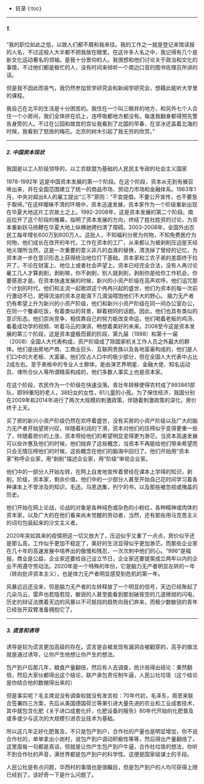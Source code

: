 
* 目录 
{:toc}

---

#####  1.

“我的职位如此之低，以致人们都不屑和我来往。我的工作之一就是登记来馆读报的人名，不过这般人大半都不把我放在眼里。在这许多人名之中，我记得有几个是新文化运动著名的领袖，是我十分景仰的人。我很想和他们讨论关于政治和文化的事情，不过他们都是极忙的人，没有时间来倾听一个南边口音的图书佐理员所讲的话。

但是我不因此而丧气，我仍然参加哲学研究会和新闻学研究会，想藉此能听大学里的课程。

我自己在北平的生活是十分困苦的。我住在一个叫三眼井的地方，和另外七个人合住一个小房间，我们全体挤在炕上，连呼吸都地方都没有。每逢我翻身都得预先警告身旁的人。不过在公园和故宫的宫址我看到了北国的早春，在坚冰还盖着北海的时候，我看到了怒放的梅花。北京的树木引起了我无穷的欣赏。”

---
#####  2. 中国资本现状

我国是以工人阶级领导的，以工农联盟为基础的人民民主专政的社会主义国家


1978-1992年 这是中国资本发展的第一个阶段。在这个阶段，资本从无到有被召唤出来，并在全国范围建立了统一的商品市场、劳动力市场和金融体系。1983年1月，中央对超出8人的雇工提出“三不”原则：“不宜提倡，不要公开宣传，也不要急于取缔。”在这样暧昧不清的环境中，资本迅速发展，资本家作为一个阶级重新出现在华夏大地这片工农故土之上。1992-2008年，这是资本发展的第二个阶段。南巡拉开了这个阶段的帷幕，指明了资本发展的方向，终结了姓社姓资的讨论，为资本重新跃马扬鞭在华夏大地上纵横驰骋扫清了障碍。2003-2008年，全国外出农民工每年增长600万到800万人。这批人，不知福利分房为何物，不知免费医疗为何物，他们成长在改开的年代，工作在资本的工厂，从来都认为被剥削压迫是天经地义理所当然，这是一次重要的意义非凡的血液的替换，清洗掉了曾经的记忆，为资本进一步在意识形态上获得统治地位打下基础。资本家和工农子弟的差距终于拉开了。不论在财富上、地位上或者社会声望上。资本已经完全合法，没有人再讨论雇工几人才算剥削，剥削嘛，你不剥削，别人就剥削，剥削你是给你工作机会，你要感恩才是。在资本快速发展的时候，新兴的小资产阶级在高声欢呼。他们诅咒那个计划的时代，他们和主流一起歌颂这个冉冉兴起的盛世，他们为资本的每一次前行激动不已，肥得流油的资本总能滴下几滴油喂饱他们不大的野心。
脑力无产者仍有希望上升为新兴的小资产阶级，他们和新兴小资产阶级在同一间办公室办公，在同一个餐桌吃饭，有着类似的背景，聊着相同的话题。因此，他们也具有类似的意识形态。他们崇尚竞争，相信靠自己的努力能改变命运，他们喝着老板的鸡汤、看着成功学的视频、听着马云的演讲、畅想着美好的未来。2008至今这是资本发展的第三个阶段，这是资本盛极而衰的阶段，第九届（1998）和第十一届（2008）全国人大代表构成，资产阶级成了除国家机关工作人员之外最大的群体。他们是由房地产商、工商业巨头、互联网贵族以及各地富豪构成的，他们是人们口中的大老板、大富豪。他们仅占人口中的极少部分，但在全国人大代表中占比2成左右。至于表格中的专业人士群体，是由演艺界明星、金融大佬、知名运动员、律所合伙人等所谓精英构成的，他们多数人事实上也是资本家。

在这个阶段，农民作为一个阶级在快速没落。青壮年转移使得农村成了993861部队，即99重阳的老人，38妇女的女性，61儿童的小孩。为了保住经济，我国分别在2009年和2014年进行了两次大规模的刺激政策，伴随着刺激政策的深化，房价终于上天。

买了房的新兴小资产阶级仍然在欢呼着盛世，没有买房的小资产阶级以及广大的脑力无产者开始望房兴叹。伴随着利润的下滑，资本对他们的压榨似乎变得更重一些了，伴随着房价的上涨，资本带给他们的希望明显变得更为渺茫。当资本高速发展可以些许惠及他们的时候，他们抛弃了这些概念，当资本不再能给他们带来希望而只会无情压榨他们的时候，这些概念在他们的脑海中回归了。他们开始用“资本家”称呼企业家，用“剥削”描述企业家，用“阶级”审视企业家。

他们中的一部分人开始左转，在网上自发地宣传着曾经在课本上学得的知识，剥削，阶级，资本家，剩余价值。他们中的一少部分人甚至开始自己花时间学习着各种课本上不曾涉及的知识，毛选，马恩选集，列宁的书，以及那些被忽视或掩盖的历史。

他们开始在网上论战，论战的对象是各种纯色或杂色的小粉红，各种精神或肉体的资本家，以及广大的在他们看来尚未觉醒的劳动者，当然，还有那些用马克思主义的词句包装起来的沙文主义者。

2020年突如其来的疫情把这一切又放大了，压迫似乎又重了一点点，房价似乎还是那么高，工作似乎更加不稳定了，美好的生活显得似乎更加渺茫。而那些企业家在几十年的高速发展中培养出的傲慢和残忍，一次次刺中他们的心。“996”是福报，商业是公益，企业家还要给自己设立节日，企业家还要提案成立两年以内的企业不用遵守劳动法。2020年是一个特殊的年份，它是脑力无产者明显左转的一年（转向批评资本主义），也是体力无产者明显感受到危机的第一年。

风暴远远还没来，但是脑力无产者的左转释放了一个明显的信号，天边已经聚起了几朵乌云，雷声也若隐若现，敏锐的人甚至能看到那划破夜空的几道微弱的闪电，历史的辩证法携着天边的风暴以不可抵挡的趋势向我们奔来，而极少数敏锐的青年已经张开双臂准备拥抱它了。

---

##### 3. 谎言和诱导

诱导是较为谎言更加高级的存在，谎言是会被发现有漏洞会被戳穿的，高手的做法就是通过诱导，让你产生他想让你产生的想法。

包产到户后那几年，粮食产量翻倍，然后有人去调查，统计局得出结论：果然翻倍，然后大家伙都得出这个结论，联产承包责任制牛逼，人民公社垃圾（这个结论是你结合他的数据得出来的）

但是事实呢？毛主席说没有调查权就没有发言权：70年代初，毛泽东，周恩来联合签署四三方案，先后从美国德国荷兰等果引进大量先进的农业和工业成套技术，其中就包含化肥《关于进口成套化纤，化肥设备的报告》80年代开始的化肥普及或多或少与这次的大规模引进农业技术为基础。

所以这几年正好化肥普及，不只是包产到户，合作社的产量也是明显增加，你不说合作社的，单单拿出小岗村，说包产到户调动积极性等等，然后得出产量翻倍了，这里面每一句都是真话，但就是让你产生包产到户牛逼，合作社垃圾的想法，你听不到合作社的声音，满世界都是包产到户的科学性。这便是国家级谋士的手段。

人民公社是有点问题，华西村的事情也是很瞩目，但是包产到户的人均可获得上限已经到了。该好奇一下是什么问题了。
